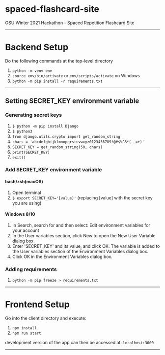 # spaced-flashcard-site
OSU Winter 2021 Hackathon - Spaced Repetition Flashcard Site

---

# Backend Setup
Do the following commands at the top-level directory
1. `python -m venv env`
1. `source env/bin/activate` or `env/scripts/activate` on Windows
1. `python -m pip install -r requirements.txt`

---

## Setting SECRET_KEY environment variable
### Generating secret keys
1. `$ python -m pip install Django`
1. `$ python3`
1. `from django.utils.crypto import get_random_string`
1. `chars = 'abcdefghijklmnopqrstuvwxyz0123456789!@#$%^&*(-_=+)'`
1. `SECRET_KEY = get_random_string(50, chars)`
1. `print(SECRET_KEY)`
1. `exit()`

### Add SECRET_KEY environment variable
#### bash/zsh(macOS)
1. Open terminal
2. `$ export SECRET_KEY='[value]'` (replacing [value] with the secret key you are using)

#### Windows 8/10
1. In Search, search for and then select: Edit environment variables for your account
1. In the User variables section, click New to open the New User Variable dialog box.
1. Enter 'SECRET_KEY' and its value, and click OK. The variable is added to the User variables section of the Environment Variables dialog box.
1. Click OK in the Environment Variables dialog box.

### Adding requirements
1. `python -m pip freeze > requirements.txt`

---


# Frontend Setup
Go into the client directory and execute:
1. `npm install`
2. `npm run start`

development version of the app can then be accessed at:
`localhost:3000`

---

